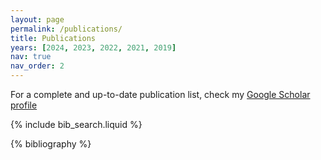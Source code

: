 ```yaml
---
layout: page
permalink: /publications/
title: Publications
years: [2024, 2023, 2022, 2021, 2019]
nav: true
nav_order: 2
---
```


<!-- _pages/publications.md -->

<!-- Bibsearch Feature -->

For a complete and up-to-date publication list, check my [Google Scholar profile](https://scholar.google.com/citations?user=T0t-GW4AAAAJ)

{% include bib_search.liquid %}

<div class="publications">

{% bibliography %}

</div>
